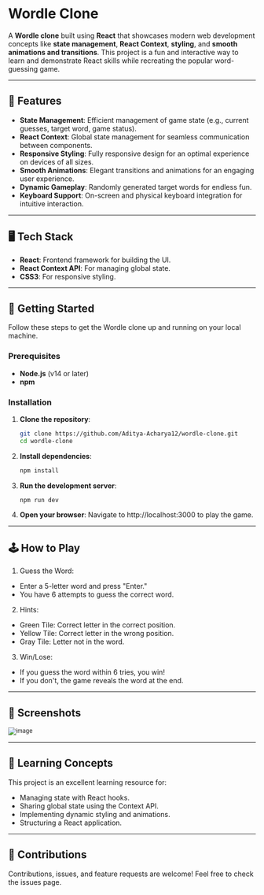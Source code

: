 # Wordle Clone

A **Wordle clone** built using **React** that showcases modern web development concepts like **state management**, **React Context**, **styling**, and **smooth animations and transitions**. This project is a fun and interactive way to learn and demonstrate React skills while recreating the popular word-guessing game.

---

## 🌟 Features

- **State Management**: Efficient management of game state (e.g., current guesses, target word, game status).
- **React Context**: Global state management for seamless communication between components.
- **Responsive Styling**: Fully responsive design for an optimal experience on devices of all sizes.
- **Smooth Animations**: Elegant transitions and animations for an engaging user experience.
- **Dynamic Gameplay**: Randomly generated target words for endless fun.
- **Keyboard Support**: On-screen and physical keyboard integration for intuitive interaction.

---

## 🖥️ Tech Stack

- **React**: Frontend framework for building the UI.
- **React Context API**: For managing global state.
- **CSS3**: For responsive styling.

---

## 🚀 Getting Started

Follow these steps to get the Wordle clone up and running on your local machine.

### Prerequisites
- **Node.js** (v14 or later)
- **npm**

### Installation

1. **Clone the repository**:
   ```bash
   git clone https://github.com/Aditya-Acharya12/wordle-clone.git
   cd wordle-clone
   ```
2. **Install dependencies**:
   ```bash
   npm install
   ```
3. **Run the development server**:
   ```bash
   npm run dev
   ```
4. **Open your browser**: Navigate to http://localhost:3000 to play the game.

---

## 🕹️ How to Play

1. Guess the Word:

  * Enter a 5-letter word and press "Enter."
  * You have 6 attempts to guess the correct word.

2. Hints:

  * Green Tile: Correct letter in the correct position.
  * Yellow Tile: Correct letter in the wrong position.
  * Gray Tile: Letter not in the word.

3. Win/Lose:

  * If you guess the word within 6 tries, you win!
  * If you don't, the game reveals the word at the end.

---

## 📸 Screenshots
<sub>![image](https://github.com/user-attachments/assets/93c3d9b5-5114-4371-9557-9020c187ebca)
</sub>

---

## 📖 Learning Concepts
This project is an excellent learning resource for:

  * Managing state with React hooks.
  * Sharing global state using the Context API.
  * Implementing dynamic styling and animations.
  * Structuring a React application.

--- 

## 🤝 Contributions
Contributions, issues, and feature requests are welcome!
Feel free to check the issues page.
